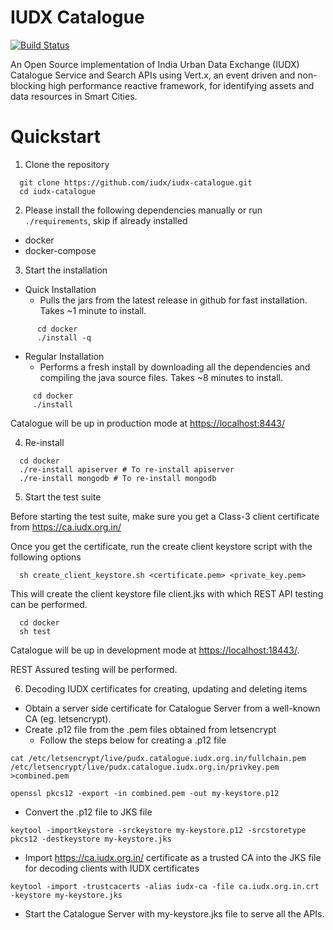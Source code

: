 # IUDX Catalogue

[![Build Status](https://travis-ci.org/rbccps-iisc/iudx-catalogue.svg?branch=master)](https://travis-ci.org/rbccps-iisc/iudx-catalogue)

An Open Source implementation of India Urban Data Exchange (IUDX) Catalogue Service and Search APIs using Vert.x, an event driven and non-blocking high performance reactive framework, for identifying assets and data resources in Smart Cities.

Quickstart
========== 

1. Clone the repository
```
  git clone https://github.com/iudx/iudx-catalogue.git
  cd iudx-catalogue
```
2. Please install the following dependencies manually or run `./requirements`, skip if already installed

  - docker
  - docker-compose
  
3. Start the installation
  * Quick Installation
    - Pulls the jars from the latest release in github for fast installation. Takes ~1 minute to install. 
```
      cd docker
      ./install -q
```
  * Regular Installation
    - Performs a fresh install by downloading all the dependencies and compiling the java source files. Takes ~8 minutes to install.
 ```
      cd docker
      ./install
 ```
Catalogue will be up in production mode at <https://localhost:8443/>

4. Re-install
```
  cd docker
  ./re-install apiserver # To re-install apiserver
  ./re-install mongodb # To re-install mongodb
```
5. Start the test suite

Before starting the test suite, make sure you get a Class-3 client certificate from <https://ca.iudx.org.in/>
 
Once you get the certificate, run the create client keystore script with the following options
```
  sh create_client_keystore.sh <certificate.pem> <private_key.pem>
```
This will create the client keystore file client.jks with which REST API testing can be performed. 
```
  cd docker
  sh test
```
Catalogue will be up in development mode at <https://localhost:18443/>. 

REST Assured testing will be performed. 

6. Decoding IUDX certificates for creating, updating and deleting items
  * Obtain a server side certificate for Catalogue Server from a well-known CA (eg. letsencrypt).
  * Create .p12 file from the .pem files obtained from letsencrypt
      - Follow the steps below for creating a .p12 file
  ```
  cat /etc/letsencrypt/live/pudx.catalogue.iudx.org.in/fullchain.pem /etc/letsencrypt/live/pudx.catalogue.iudx.org.in/privkey.pem >combined.pem
  ``` 
  ```
  openssl pkcs12 -export -in combined.pem -out my-keystore.p12
  ``` 
    
  * Convert the .p12 file to JKS file
  ``` 
  keytool -importkeystore -srckeystore my-keystore.p12 -srcstoretype pkcs12 -destkeystore my-keystore.jks
  ``` 
  * Import <https://ca.iudx.org.in/>  certificate  as a trusted CA into the JKS file for decoding clients with IUDX certificates
  ```
  keytool -import -trustcacerts -alias iudx-ca -file ca.iudx.org.in.crt -keystore my-keystore.jks
  ```
  * Start the Catalogue Server with my-keystore.jks file to serve all the APIs.


